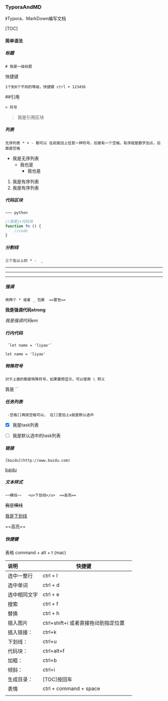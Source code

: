 ### TyporaAndMD

》Typora、MarkDown编写文档

[TOC]

#### 简单语法

##### 标题

~~~
# 我是一级标题 
~~~

 快捷键

~~~
1个到6个不同的等级，快捷键 ctrl + 123456
~~~

##引用

~~~
> 符号
~~~

>   我是引用区块

##### 列表

~~~
无序列表 * + - 都可以 在前面加上任意一种符号，后面有一个空格，有序就是数字加点，后面是空格
~~~

*   我是无序列表
    * 我也是
        * 我也是

1. 我是有序列表
2. 我是有序列表

##### 代码区块

~~~
~~~ python
~~~

~~~js
//我是js代码块
function fn () {
	//code
}
~~~

##### 分割线

~~~
三个及以上的 * -  _ 
~~~

***

***

-----

##### 强调

~~~
用两个 * 或者 _ 包裹  ==警告==
~~~

**我是强调代码strong**

_我是强调代码em_

##### 行内代码

~~~
 `let name = 'liyao'`
~~~

 `let name = 'liyao'`

##### 特殊符号

~~~
对于上面的都是特殊符号，如果要想显示，可以使用 \ 转义
~~~

我是 \``

##### 任务列表

~~~
 -空格[]再按空格可以， 在[]里加上x就是默认选中
~~~

-   [x] 我是task列表


-   [ ] 我是默认选中的task列表

##### 链接

~~~
[baidu](http://www.baidu.com)
~~~

[baidu](http://www.baidu.com)

##### 文本样式

~~~
~~横线~~   <u>下划线</u>  ==高亮==
~~~

~~我是横线~~

<u>我是下划线</u>

==高亮==

##### 快捷键

表格 command + alt + t (mac)

| 说明         | 快捷键                              |      |
| :----------- | ----------------------------------- | ---- |
| 选中一整行   | ctrl + l                            |      |
| 选中单词     | ctrl + d                            |      |
| 选中相同文字 | ctrl + e                            |      |
| 搜索         | ctrl + f                            |      |
| 替换         | ctrl + h                            |      |
| 插入图片     | ctrl+shift+i 或者直接拖动到指定位置 |      |
| 插入链接：   | ctrl+k                              |      |
| 下划线：     | ctrl+u                              |      |
| 代码块：     | ctrl+alt+f                          |      |
| 加粗：       | ctrl+b                              |      |
| 倾斜：       | ctrl+i                              |      |
| 生成目录：   | [TOC]按回车                         |      |
| 表情         | ctrl + command + space              |      |
|              |                                     |      |
